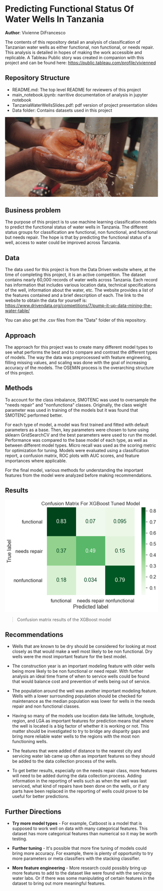 # Predicting Functional Status Of Water Wells In Tanzania

**Author**: Vivienne DiFrancesco

The contents of this repository detail an analysis of classification of Tanzanian water wells as either functional, non functional, or needs repair. This analysis is detailed in hopes of making the work accessible and replicable. A Tableau Public story was created in companion with this project and can be found here: https://public.tableau.com/profile/vivienned

## Repository Structure

- README.md: The top level README for reviewers of this project
- main_notebook.ipynb: narritive documentation of analysis in jupyter notebook
- TanzaniaWaterWellsSlides.pdf: pdf version of project presentation slides
- Data folder: Contains datasets used in this project

![MainImage](https://raw.githubusercontent.com/HeyThatsViv/Functional-Status-of-Water-Wells/master/Visuals/MainImage.jpg)

## Business problem

The purpose of this project is to use machine learning classification models to predict the functional status of water wells in Tanzania. The different status groups for classification are functional, non functional, and functional but needs repair. The hope is that by predicting the functional status of a well, access to water could be improved across Tanzania.

## Data
The data used for this project is from the Data Driven website where, at the time of completing this project, it is an active competition. The dataset contains nearly 60,000 records of water wells across Tanzania. Each record has information that includes various location data, technical specifications of the well, information about the water, etc. The website provides a list of the features contained and a brief description of each. The link to the website to obtain the data for yourself is: https://www.drivendata.org/competitions/7/pump-it-up-data-mining-the-water-table/

You can also get the .csv files from the "Data" folder of this repository.

## Approach
The approach for this project was to create many different model types to see what performs the best and to compare and contrast the different types of models. The way the data was preprocessed with feature engineering, filling missing values, and scaling was done with the goal of increasing accuracy of the models. The OSEMiN process is the overarching structure of this project.

## Methods
To account for the class imbalance, SMOTENC was used to oversample the "needs repair" and "nonfunctiona" classes. Originally, the class weight parameter was used in training of the models but it was found that SMOTENC performed better.

For each type of model, a model was first trained and fitted with default parameters as a base. Then, key parameters were chosen to tune using sklearn GridSearchCV and the best parameters were used to run the model. Performance was compared to the base model of each type, as well as between different model types. Micro recall was used as the scoring metric for optimization for tuning. Models were evaluated using a classification report, a confusion matrix, ROC plots with AUC scores, and feature importances where applicable.

For the final model, various methods for understanding the important features from the model were analyzed before making recommendations.

## Results

![confusionmatrix](https://raw.githubusercontent.com/HeyThatsViv/Functional-Status-of-Water-Wells/master/Visuals/XGBoostConfusionMatrix.png)
> Confusion matrix results of the XGBoost model


## Recommendations

- Wells that are known to be dry should be considered for looking at most closely as that would make a well most likely to be non functional. Dry wells were the most important feature for the best model.


- The construction year is an important modeling feature  with older wells being more likely to be non functional or need repair. With further analysis an ideal time frame of when to service wells could be found that would balance cost and prevention of wells being out of service.


- The population around the well was another important modeling feature. Wells with a lower surrounding population should be checked for maintenance as the median population was lower for wells in the needs repair and non functional classes. 


- Having so many of the models use location data like latitude, longitude, region, and LGA as important features for prediction means that where the well is located is a big factor of whether it is working or not. This matter should be investigated to try to bridge any disparity gaps and bring more reliable water wells to the regions with the most non functioning wells.


- The features that were added of distance to the nearest city and servicing water lab came up often as important features so they should be added to the data collection process of the wells.


- To get better results, especially on the needs repair class, more features will need to be added during the data collection process. Adding information in the reporting of wells such as when the well was last serviced, what kind of repairs have been done on the wells, or if any parts have been replaced in the reporting of wells could prove to be useful for better predictions. 

## Further Directions

- <b>Try more model types</b> - For example, Catboost is a model that is supposed to work well on data with many categorical features. This dataset has more categorical features than numerical so it may be worth testing.


- <b>Further tuning</b> - It's possible that more fine tuning of models could bring more accuracy. For example, there is plenty of opportunity to try more parameters or meta classifiers with the stacking classifier.


- <b>More feature engineering</b> - More research could possibly bring up more features to add to the dataset like were found with the servicing water labs. Or if there was some manipulating of certain features in the dataset to bring out more meaningful features.




